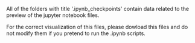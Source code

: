 All of the folders with title '.ipynb_checkpoints' contain data related to the preview of the jupyter notebook files.

For the correct visualization of this files, please dowload this files and do not modify them if you pretend to run the .ipynb scripts.